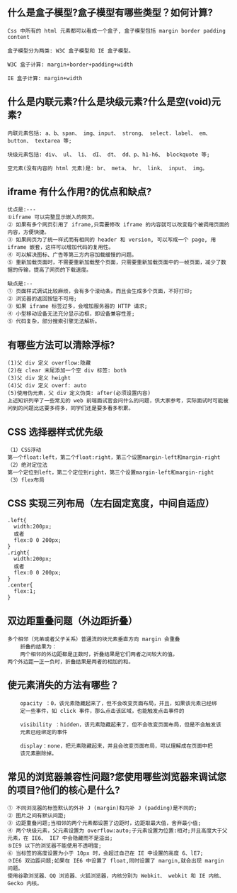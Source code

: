 ## 什么是盒子模型?盒子模型有哪些类型？如何计算?

    Css 中所有的 html 元素都可以看成一个盒子, 盒子模型包括 margin border padding content

    盒子模型分为两类: W3C 盒子模型和 IE 盒子模型。

    W3C 盒子计算: margin+border+padding+width

    IE 盒子计算: margin+width

## 什么是内联元素?什么是块级元素?什么是空(void)元素?

    内联元素包括: a、b、span、 img、input、 strong、 select. label、 em、 button、 textarea 等;

    块级元素包括: div、 ul、 li、 dI、 dt、 dd、p、h1-h6、 blockquote 等;

    空元素(没有内容的 html 元素)是: br、 meta、 hr、 link、 input、 img。

## iframe 有什么作用?的优点和缺点?

    优点是:---
    ①iframe 可以完整显示嵌入的网页。
    ② 如果有多个网页引用了 iframe,只需要修改 iframe 的内容就可以改变每个被调用页面的内容，方便快捷。
    ③ 如果网页为了统一样式而有相同的 header 和 version, 可以写成一个 page, 用 iframe 嵌套，这样可以增加代码的复用性。
    ④ 可以解决图标、广告等第三方内容加载缓慢的问题。
    ⑤ 重新加载页面时，不需要重新加载整个页面，只需要重新加载页面中的一帧页面，减少了数据的传输，提高了网页的下载速度。

    缺点是:--
    ① 页面样式调试比较麻烦，会有多个滚动条，而且会生成多个页面，不好打印;
    ② 浏览器的返回按钮不可用;
    ③ 如果 iframe 标签过多，会增加服务器的 HTTP 请求;
    ④ 小型移动设备无法充分显示边框，即设备兼容性差;
    ⑤ 代码复杂，部分搜索引擎无法解析。

## 有哪些方法可以清除浮标?

    (1)父 div 定义 overflow:隐藏
    (2)在 clear 末尾添加一个空 div 标签: both
    (3)父 div 定义 height
    (4)父 div 定义 overf: auto
    (5)使用伪元素，父 div 定义伪类: after(必须设置内容)
    上述知识列举了一些常见的 web 前端面试官会问什么的问题，供大家参考，实际面试时可能被问到的问题比这要多得多，同学们还是要多看多积累。

## CSS 选择器样式优先级

```
（1）CSS浮动
第一个float:left，第二个float:right，第三个设置margin-left和margin-right
（2）绝对定位法
第一个定位到left，第二个定位到right，第三个设置margin-left和margin-right
（3）flex布局
```

## CSS 实现三列布局（左右固定宽度，中间自适应）

```
.left{
  width:200px;
  或者
  flex:0 0 200px;
}
.right{
  width:200px;
  或者
  flex:0 0 200px;
}
.center{
  flex:1;
}
```

## 双边距重叠问题（外边距折叠）

```
多个相邻（兄弟或者父子关系）普通流的块元素垂直方向 margin 会重叠
    折叠的结果为：
    两个相邻的外边距都是正数时，折叠结果是它们两者之间较大的值。
两个外边距一正一负时，折叠结果是两者的相加的和。
```

## 使元素消失的方法有哪些？

```
    opacity ：0，该元素隐藏起来了，但不会改变页面布局，并且，如果该元素已经绑
    定一些事件，如 click 事件，那么点击该区域，也能触发点击事件的

    visibility ：hidden，该元素隐藏起来了，但不会改变页面布局，但是不会触发该
    元素已经绑定的事件

    display：none，把元素隐藏起来，并且会改变页面布局，可以理解成在页面中把
    该元素删除掉。
```

## 常见的浏览器兼容性问题?您使用哪些浏览器来调试您的项目?他们的核心是什么?

    ① 不同浏览器的标签默认的外补 J (margin)和内补 J (padding)是不同的;
    ② 图片之间有默认间距;
    ③ 边距重叠问题;当相邻的两个元素都设置了边距时，边距取最大值，舍弃最小值;
    ④ 两个块级元素，父元素设置为 overflow:auto;子元素设置为位置:相对;并且高度大于父元素，在 IE6、 IE7 中会隐藏而不是溢出;
    ⑤IE9 以下的浏览器不能使用不透明度;
    ⑥ 当标签的高度设置为小于 10px 时，会超过自己在 IE 中设置的高度 6、lE7;
    ⑦IE6 双边距问题;如果在 IE6 中设置了 float,同时设置了 margin,就会出现 margin 问题。
    使用谷歌浏览器、QQ 浏览器、火狐浏览器，内核分别为 Webkit、 webkit 和 IE 内核、 Gecko 内核。
